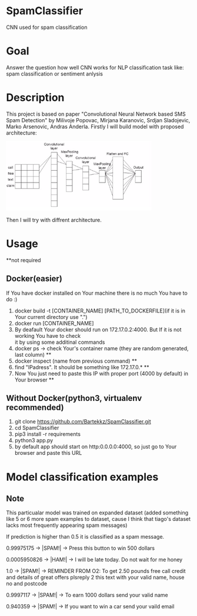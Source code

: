 # SpamClassifier
CNN used for spam classification

# Goal
Answer the question how well CNN works for NLP classification task like: spam classification or sentiment anlysis

# Description
This project is based on paper "Convolutional Neural Network based SMS Spam Detection" by Milivoje Popovac, Mirjana Karanovic, Srdjan Sladojevic, Marko Arsenovic, Andras Anderla. Firstly I will build model with proposed architecture:

![Screenshot](resources/architecture.png)

Then I will try with diffrent architecture.

# Usage
**not required
## Docker(easier)
If You have docker installed on Your machine there is no much You have to do :)  
1) docker build -t [CONTAINER_NAME] [PATH_TO_DOCKERFILE](if it is in Your current directory use ".")  
2) docker run [CONTAINER_NAME]  
3) By deafault Your docker should run on 172.17.0.2:4000. But If it is not working You have to check  
it by using some additinal commands  
4) docker ps -> check Your's container name (they are random generated, last column) **
5) docker inspect (name from previous command)  **
6) find "IPadress". It should be something like 172.17.0.* **
7) Now You just need to paste this IP with proper port (4000 by default) in Your browser **

## Without Docker(python3, virtualenv recommended) 
1) git clone https://github.com/Bartekkz/SpamClassifier.git
2) cd SpamClassifier
1) pip3 install -r requirements
2) python3 app.py
3) by default app should start on http:0.0.0.0:4000, so just go to Your browser and paste this URL
# Model classification examples
## Note
This particualar model was trained on expanded dataset (added something like 5 or 6 more spam examples to dataset, cause I think 
that tiago's dataset lacks most frequently appearing spam messages)

If prediction is higher than 0.5 it is classified as a spam message.

0.99975175 -> 
   |SPAM!| -> Press this button to win 500 dollars
   
0.0005950826 -> 
   |HAM!| -> I will be late today. Do not wait for me honey

1.0 -> 
   |SPAM!| -> REMINDER FROM O2: To get 2.50 pounds free call credit and details of great offers plsreply 2 this text with your valid name, house no and postcode
  
0.9997117 -> 
   |SPAM!| -> To earn 1000 dollars send your valid name
   
0.940359 -> 
   |SPAM!| -> If you want to win a car send your vaild email

 
